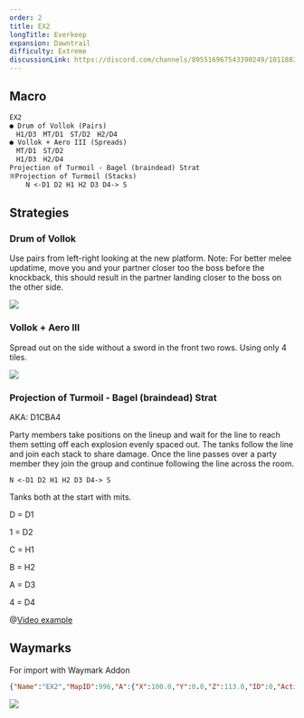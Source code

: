 ```yaml
---
order: 2
title: EX2
longTitle: Everkeep
expansion: Dawntrail
difficulty: Extreme
discussionLink: https://discord.com/channels/895516967543390249/1011883681222234182
---
```

## Macro

```markdown
EX2
● Drum of Vollok (Pairs)
　H1/D3　MT/D1　ST/D2　H2/D4
● Vollok + Aero III (Spreads)
　MT/D1　ST/D2
　H1/D3　H2/D4
Projection of Turmoil - Bagel (braindead) Strat
※Projection of Turmoil (Stacks)
    N <-D1 D2 H1 H2 D3 D4-> S 
```

## Strategies

### Drum of Vollok

Use pairs from left-right looking at the new platform. Note: For better melee updatime, move you and your partner closer too the boss before the knockback, this should result in the partner landing closer to the boss on the other side.

![](/images/346246631-a6337c36-2b94-41a9-90d8-d7d63ec5ef37.webp)

### Vollok + Aero III

Spread out on the side without a sword in the front two rows. Using only 4 tiles. 

![](/images/346246898-1dfb6427-8e62-4002-b5be-699632edf7be.webp)

### Projection of Turmoil - Bagel (braindead) Strat
AKA: D1CBA4

Party members take positions on the lineup and wait for the line to reach them setting off each explosion evenly spaced out. The tanks follow the line and join each stack to share damage. Once the line passes over a party member they join the group and continue following the line across the room.

`N <-D1 D2 H1 H2 D3 D4-> S`

Tanks both at the start with mits.

D = D1

1 = D2

C = H1

B = H2

A = D3

4 = D4

<Action title='Projection of Turmoil Braindead' color='red' href='https://raidplan.io/plan/kOzWlEJdezZxbmL9' />

@[Video example](https://www.youtube.com/watch?v=e6lievSGFgw)

## Waymarks

For import with Waymark Addon

```json
{"Name":"EX2","MapID":996,"A":{"X":100.0,"Y":0.0,"Z":113.0,"ID":0,"Active":true},"B":{"X":100.0,"Y":0.0,"Z":106.0,"ID":1,"Active":true},"C":{"X":100.0,"Y":0.0,"Z":99.0,"ID":2,"Active":true},"D":{"X":100.0,"Y":0.0,"Z":85.0,"ID":3,"Active":true},"One":{"X":100.0,"Y":0.0,"Z":92.0,"ID":4,"Active":true},"Two":{"X":94.0,"Y":0.0,"Z":79.0,"ID":5,"Active":true},"Three":{"X":106.0,"Y":0.0,"Z":79.0,"ID":6,"Active":true},"Four":{"X":100.0,"Y":0.0,"Z":120.0,"ID":7,"Active":true}}
```

![](/images/ex2markers.webp)
